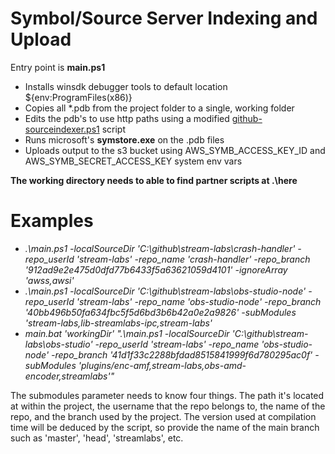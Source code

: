 # Symbol/Source Server Indexing and Upload

Entry point is **main.ps1**

* Installs winsdk debugger tools to default location ${env:ProgramFiles(x86)}
* Copies all *.pdb from the project folder to a single, working folder
* Edits the pdb's to use http paths using a modified [github-sourceindexer.ps1](https://github.com/Haemoglobin/GitHub-Source-Indexer) script
* Runs microsoft's **symstore.exe** on the .pdb files
* Uploads output to the s3 bucket using AWS_SYMB_ACCESS_KEY_ID and AWS_SYMB_SECRET_ACCESS_KEY system env vars

**The working directory needs to able to find partner scripts at .\here**

# Examples

* *.\main.ps1 -localSourceDir 'C:\github\stream-labs\crash-handler' -repo_userId 'stream-labs' -repo_name 'crash-handler' -repo_branch '912ad9e2e475d0dfd77b6433f5a63621059d4101' -ignoreArray 'awss,awsi'*
* *.\main.ps1 -localSourceDir 'C:\github\stream-labs\obs-studio-node' -repo_userId 'stream-labs' -repo_name 'obs-studio-node' -repo_branch '40bb496b50fa634fbc5f5d6bd3b6b42a0e2a9826' -subModules 'stream-labs,lib-streamlabs-ipc,stream-labs'*
* *main.bat 'workingDir' ".\main.ps1 -localSourceDir 'C:\github\stream-labs\obs-studio' -repo_userId 'stream-labs' -repo_name 'obs-studio-node' -repo_branch '41d1f33c2288bfdad8515841999f6d780295ac0f' -subModules 'plugins/enc-amf,stream-labs,obs-amd-encoder,streamlabs'"*

The submodules parameter needs to know four things. The path it's located at within the project, the username that the repo belongs to, the name of the repo, and the branch used by the project. The version used at compilation time will be deduced by the script, so provide the name of the main branch such as 'master', 'head', 'streamlabs', etc.